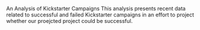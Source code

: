 An Analysis of Kickstarter Campaigns
This analysis presents recent data related to successful and failed Kickstarter campaigns in an effort to project whether our proejcted project could be successful.
